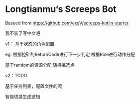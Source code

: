 # Longtianmu‘s Screeps Bot
Baseed from https://github.com/exaV/screeps-kotlin-starter

我不装了写中文吧

v1：
基于状态的角色配置

eg. 根据挖矿的ReturnCode进行下一步判定
根据Role进行动作分配

基于random的资源分配 随机挑选点

v2：TODO

基于任务列表，配置文件的爬

智能切换生成逻辑
